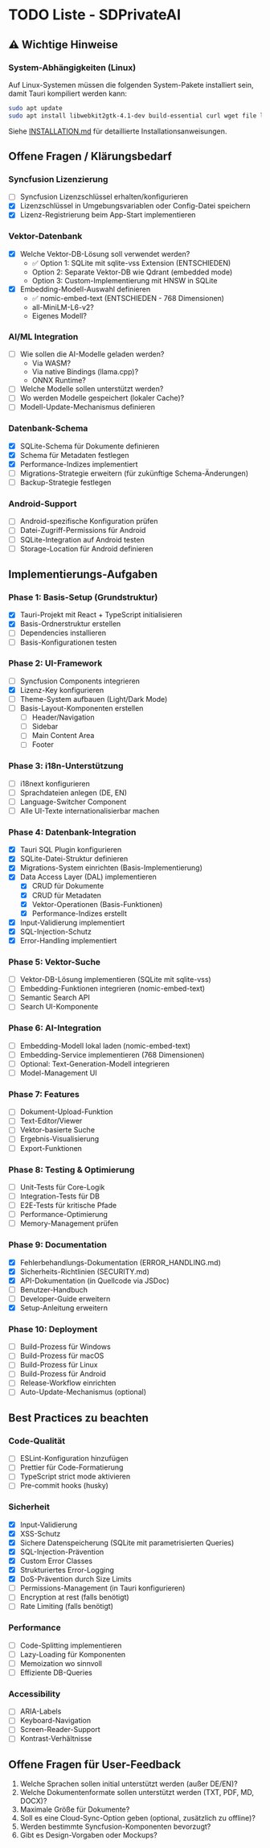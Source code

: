 # TODO Liste - SDPrivateAI

## ⚠️ Wichtige Hinweise

### System-Abhängigkeiten (Linux)
Auf Linux-Systemen müssen die folgenden System-Pakete installiert sein, damit Tauri kompiliert werden kann:
```bash
sudo apt update
sudo apt install libwebkit2gtk-4.1-dev build-essential curl wget file libxdo-dev libssl-dev libayatana-appindicator3-dev librsvg2-dev
```

Siehe [INSTALLATION.md](./INSTALLATION.md) für detaillierte Installationsanweisungen.

## Offene Fragen / Klärungsbedarf

### Syncfusion Lizenzierung
- [ ] Syncfusion Lizenzschlüssel erhalten/konfigurieren
- [x] Lizenzschlüssel in Umgebungsvariablen oder Config-Datei speichern
- [x] Lizenz-Registrierung beim App-Start implementieren

### Vektor-Datenbank
- [x] Welche Vektor-DB-Lösung soll verwendet werden?
  - ✅ Option 1: SQLite mit sqlite-vss Extension (ENTSCHIEDEN)
  - Option 2: Separate Vektor-DB wie Qdrant (embedded mode)
  - Option 3: Custom-Implementierung mit HNSW in SQLite
- [x] Embedding-Modell-Auswahl definieren
  - ✅ nomic-embed-text (ENTSCHIEDEN - 768 Dimensionen)
  - all-MiniLM-L6-v2?
  - Eigenes Modell?

### AI/ML Integration
- [ ] Wie sollen die AI-Modelle geladen werden?
  - Via WASM?
  - Via native Bindings (llama.cpp)?
  - ONNX Runtime?
- [ ] Welche Modelle sollen unterstützt werden?
- [ ] Wo werden Modelle gespeichert (lokaler Cache)?
- [ ] Modell-Update-Mechanismus definieren

### Datenbank-Schema
- [x] SQLite-Schema für Dokumente definieren
- [x] Schema für Metadaten festlegen
- [x] Performance-Indizes implementiert
- [ ] Migrations-Strategie erweitern (für zukünftige Schema-Änderungen)
- [ ] Backup-Strategie festlegen

### Android-Support
- [ ] Android-spezifische Konfiguration prüfen
- [ ] Datei-Zugriff-Permissions für Android
- [ ] SQLite-Integration auf Android testen
- [ ] Storage-Location für Android definieren

## Implementierungs-Aufgaben

### Phase 1: Basis-Setup (Grundstruktur)
- [x] Tauri-Projekt mit React + TypeScript initialisieren
- [x] Basis-Ordnerstruktur erstellen
- [ ] Dependencies installieren
- [ ] Basis-Konfigurationen testen

### Phase 2: UI-Framework
- [ ] Syncfusion Components integrieren
- [x] Lizenz-Key konfigurieren
- [ ] Theme-System aufbauen (Light/Dark Mode)
- [ ] Basis-Layout-Komponenten erstellen
  - [ ] Header/Navigation
  - [ ] Sidebar
  - [ ] Main Content Area
  - [ ] Footer

### Phase 3: i18n-Unterstützung
- [ ] i18next konfigurieren
- [ ] Sprachdateien anlegen (DE, EN)
- [ ] Language-Switcher Component
- [ ] Alle UI-Texte internationalisierbar machen

### Phase 4: Datenbank-Integration
- [x] Tauri SQL Plugin konfigurieren
- [x] SQLite-Datei-Struktur definieren
- [x] Migrations-System einrichten (Basis-Implementierung)
- [x] Data Access Layer (DAL) implementieren
  - [x] CRUD für Dokumente
  - [x] CRUD für Metadaten
  - [x] Vektor-Operationen (Basis-Funktionen)
  - [x] Performance-Indizes erstellt
- [x] Input-Validierung implementiert
- [x] SQL-Injection-Schutz
- [x] Error-Handling implementiert

### Phase 5: Vektor-Suche
- [ ] Vektor-DB-Lösung implementieren (SQLite mit sqlite-vss)
- [ ] Embedding-Funktionen integrieren (nomic-embed-text)
- [ ] Semantic Search API
- [ ] Search UI-Komponente

### Phase 6: AI-Integration
- [ ] Embedding-Modell lokal laden (nomic-embed-text)
- [ ] Embedding-Service implementieren (768 Dimensionen)
- [ ] Optional: Text-Generation-Modell integrieren
- [ ] Model-Management UI

### Phase 7: Features
- [ ] Dokument-Upload-Funktion
- [ ] Text-Editor/Viewer
- [ ] Vektor-basierte Suche
- [ ] Ergebnis-Visualisierung
- [ ] Export-Funktionen

### Phase 8: Testing & Optimierung
- [ ] Unit-Tests für Core-Logik
- [ ] Integration-Tests für DB
- [ ] E2E-Tests für kritische Pfade
- [ ] Performance-Optimierung
- [ ] Memory-Management prüfen

### Phase 9: Documentation
- [x] Fehlerbehandlungs-Dokumentation (ERROR_HANDLING.md)
- [x] Sicherheits-Richtlinien (SECURITY.md)
- [x] API-Dokumentation (in Quellcode via JSDoc)
- [ ] Benutzer-Handbuch
- [ ] Developer-Guide erweitern
- [x] Setup-Anleitung erweitern

### Phase 10: Deployment
- [ ] Build-Prozess für Windows
- [ ] Build-Prozess für macOS
- [ ] Build-Prozess für Linux
- [ ] Build-Prozess für Android
- [ ] Release-Workflow einrichten
- [ ] Auto-Update-Mechanismus (optional)

## Best Practices zu beachten

### Code-Qualität
- [ ] ESLint-Konfiguration hinzufügen
- [ ] Prettier für Code-Formatierung
- [ ] TypeScript strict mode aktivieren
- [ ] Pre-commit hooks (husky)

### Sicherheit
- [x] Input-Validierung
- [x] XSS-Schutz
- [x] Sichere Datenspeicherung (SQLite mit parametrisierten Queries)
- [x] SQL-Injection-Prävention
- [x] Custom Error Classes
- [x] Strukturiertes Error-Logging
- [x] DoS-Prävention durch Size Limits
- [ ] Permissions-Management (in Tauri konfigurieren)
- [ ] Encryption at rest (falls benötigt)
- [ ] Rate Limiting (falls benötigt)

### Performance
- [ ] Code-Splitting implementieren
- [ ] Lazy-Loading für Komponenten
- [ ] Memoization wo sinnvoll
- [ ] Effiziente DB-Queries

### Accessibility
- [ ] ARIA-Labels
- [ ] Keyboard-Navigation
- [ ] Screen-Reader-Support
- [ ] Kontrast-Verhältnisse

## Offene Fragen für User-Feedback
1. Welche Sprachen sollen initial unterstützt werden (außer DE/EN)?
2. Welche Dokumentenformate sollen unterstützt werden (TXT, PDF, MD, DOCX)?
3. Maximale Größe für Dokumente?
4. Soll es eine Cloud-Sync-Option geben (optional, zusätzlich zu offline)?
5. Werden bestimmte Syncfusion-Komponenten bevorzugt?
6. Gibt es Design-Vorgaben oder Mockups?

